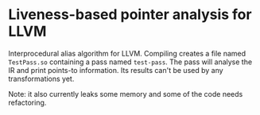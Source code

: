 # Liveness-based pointer analysis for LLVM

Interprocedural alias algorithm for LLVM. Compiling creates a file named `TestPass.so` containing a pass named `test-pass`. The pass will analyse the IR and print points-to information. Its results can't be used by any transformations yet.

Note: it also currently leaks some memory and some of the code needs refactoring.
